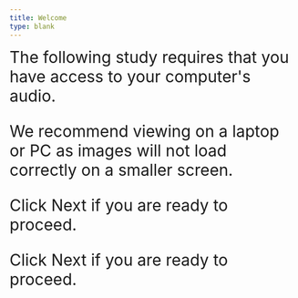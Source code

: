 ```yaml
---
title: Welcome
type: blank
---
```



<span style ="font-size: 2em">
The following study requires that you have access to your computer's audio. <p>

We recommend viewing on a laptop or PC as images will not load correctly on a smaller screen. <p>
Click Next if you are ready to proceed. </span>


Click Next if you are ready to proceed. 

